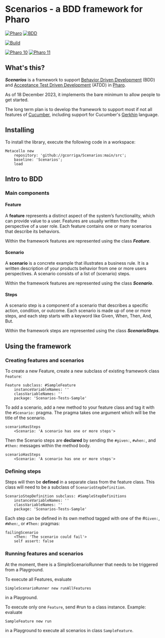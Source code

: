 # Scenarios - a BDD framework for Pharo
[![Pharo](https://img.shields.io/static/v1?style=for-the-badge&message=Pharo&color=3297d4&logo=Harbor&logoColor=FFFFFF&label=)](https://www.pharo.org) 
[![BDD](https://img.shields.io/static/v1?style=for-the-badge&message=BDD&color=044a64&logo=BDD&logoColor=FFFFFF&label=)](https://en.wikipedia.org/wiki/Behavior-driven_development)

[![Build](https://github.com/astares/Scenarios/actions/workflows/build.yml/badge.svg)](https://github.com/astares/Scenarios/actions/workflows/build.yml)

[![Pharo 10](https://img.shields.io/badge/Pharo-10-%23aac9ff.svg)](https://pharo.org/download)
[![Pharo 11](https://img.shields.io/badge/Pharo-11-%23aac9ff.svg)](https://pharo.org/download)

## What's this?
**_Scenarios_** is a framework to support [Behavior Driven Development](https://en.wikipedia.org/wiki/Behavior-driven_development) (BDD) and [Acceptance Test Driven Development](https://en.wikipedia.org/wiki/Acceptance_test-driven_development) (ATDD) in [Pharo](https://www.pharo.org).

As of 18 December 2023, it implements the bare minimum to allow people to get started.

The long term plan is to develop the framework to support most if not all features of [Cucumber](https://cucumber.io/), including support for Cucumber's [Gerkhin](https://cucumber.io/docs/gherkin/) language.

## Installing
To install the library, execute the following code in a workspace:

```Smalltalk
Metacello new
    repository: 'github://gcorriga/Scenarios:main/src';
    baseline: 'Scenarios';
    load
```
## Intro to BDD 
### Main components
#### Feature
A **feature** represents a distinct aspect of the system’s functionality, which can provide value to a user. Features are usually written from the perspective of a user role. Each feature contains one or many scenarios that describe its behaviors.

Within the framework features are represented using the class **_Feature_**.

#### Scenario
A **scenario** is a concrete example that illustrates a business rule. It is a written description of your products behavior from one or more users perspectives. A scenario consists of a list of (scenario) steps.

Within the framework features are represented using the class **_Scenario_**.

#### Steps
A scenario step is a component of a scenario that describes a specific action, condition, or outcome. Each scenario is made up of one or more steps, and each step starts with a keyword like Given, When, Then, And, But.

Within the framework steps are represented using the class **_ScenarioSteps_**.

## Using the framework

### Creating features and scenarios
To create a new Feature, create a new subclass of existing framework class `Feature`:

```Smalltalk
Feature subclass: #SampleFeature
	instanceVariableNames: ''
	classVariableNames: ''
	package: 'Scenarios-Tests-Sample'
```

To add a scenario, add a new method to your feature class and tag it with the `#Scenario:` pragma. The pragma takes one argument which will be the title of the scenario.

```Smalltalk
scenarioHasSteps
	<Scenario: 'A scenario has one or more steps'>
```

Then the Scenario steps are **declared** by sending the `#given:`, `#when:`, and `#then:` messages within the method body.

```Smalltalk
scenarioHasSteps
	<Scenario: 'A scenario has one or more steps'>
```

### Defining steps
Steps will then be **defined** in a separate class from the feature class. This class will need to be a subclass of `ScenarioStepDefinition`.

```Smalltalk
ScenarioStepDefinition subclass: #SampleStepDefinitions
	instanceVariableNames: ''
	classVariableNames: ''
	package: 'Scenarios-Tests-Sample'
```

Each step can be defined in its own method tagged with one of the #`Given:`, `#When:`, or `#Then:` pragmas:

```Smalltalk
failingScenario
	<Then: 'The scenario could fail'>
	self assert: false
```

### Running features and scenarios
At the moment, there is a SimpleScenarioRunner that needs to be triggered from a Playground.

To execute all Features, evaluate 

```Smalltalk
SimpleScenarioRunner new runAllFeatures 
```

in a Playground. 

To execute only one `Feature`, send #run to a class instance. 
Example: evaluate 

```Smalltalk
SampleFeature new run
``` 

in a Playground to execute all scenarios in class `SampleFeature`.
